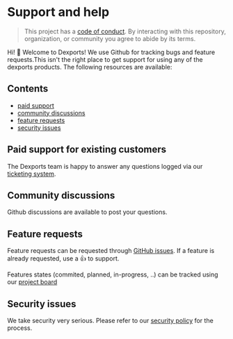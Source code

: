 # Support and help

> This project has a [code of conduct][coc].
> By interacting with this repository, organization, or community you agree to
> abide by its terms.

Hi!  👋 Welcome to Dexports! We use Github for tracking bugs and feature requests.This isn't the right place to get support for using any of the dexports products.
The following resources are available:

## Contents

- [paid support](#paid_support_for_existing_customers)
- [community discussions](#community_discussions)
- [feature requests](#feature_requests)
- [security issues](#security_issues)

## Paid support for existing customers

The Dexports team is happy to answer any questions logged via our [ticketing system][ticket].

## Community discussions

Github discussions are available to post your questions.

## Feature requests

Feature requests can be requested through [GitHub issues][issue]. If a feature is already requested, use a :thumbsup: to support.

Features states (commited, planned, in-progress, ..) can be tracked using our [project board][project]

## Security issues

We take security very serious. Please refer to our [security policy][sop] for the process. 

[ticket]: https://www.dexmach.com
[coc]: https://github.com/Stijnc/testconfig/blob/main/.github/CODE_OF_CONDUCT.md
[sop]: https://github.com/Stijnc/testconfig/blob/main/.github/SECURITY.md
[issue]: https://github.com/Stijnc/testconfig/issues/new/choose
[project]: https://github.com/Stijnc/testconfig/discussions